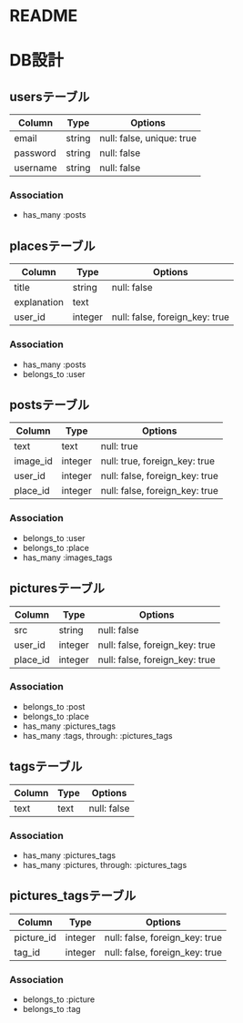 # README

# DB設計
## usersテーブル
|Column|Type|Options|
|------|----|-------|
|email|string|null: false, unique: true|
|password|string|null: false|
|username|string|null: false|
### Association
- has_many :posts

## placesテーブル
|Column|Type|Options|
|------|----|-------|
|title|string|null: false|
|explanation|text|
|user_id|integer|null: false, foreign_key: true|
### Association
- has_many :posts
- belongs_to :user


## postsテーブル
|Column|Type|Options|
|------|----|-------|
|text|text|null: true|
|image_id|integer|null: true, foreign_key: true|
|user_id|integer|null: false, foreign_key: true|
|place_id|integer|null: false, foreign_key: true|
### Association
- belongs_to :user
- belongs_to :place
- has_many :images_tags

## picturesテーブル
|Column|Type|Options|
|------|----|-------|
|src|string|null: false|
|user_id|integer|null: false, foreign_key: true|
|place_id|integer|null: false, foreign_key: true|
### Association
- belongs_to :post
- belongs_to :place
- has_many :pictures_tags
- has_many  :tags,  through:  :pictures_tags

## tagsテーブル
|Column|Type|Options|
|------|----|-------|
|text|text|null: false|
### Association
- has_many :pictures_tags
- has_many  :pictures,  through:  :pictures_tags

## pictures_tagsテーブル
|Column|Type|Options|
|------|----|-------|
|picture_id|integer|null: false, foreign_key: true|
|tag_id|integer|null: false, foreign_key: true|
### Association
- belongs_to :picture
- belongs_to :tag

